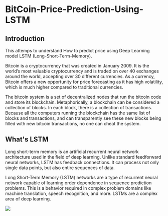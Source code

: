 # BitCoin-Price-Prediction-Using-LSTM
## Introduction 
This attemps to understand How to predict price using Deep Learning model LSTM (Long-Short-Term-Memory).

Bitcoin is a cryptocurrency that was created in January 2009. It is the world’s most valuable cryptocurrency and is traded on over 40 exchanges around the world, accepting over 30 different currencies. As a currency, Bitcoin offers a new opportunity for price forecasting as it has high volatility, which is much higher compared to traditional currencies.

The bitcoin system is a set of decentralized nodes that run the bitcoin code and store its blockchain. Metaphorically, a blockchain can be considered a collection of blocks. In each block, there is a collection of transactions. Because all the computers running the blockchain has the same list of blocks and transactions, and can transparently see these new blocks being filled with new bitcoin transactions, no one can cheat the system.

## What's LSTM
Long short-term memory is an artificial recurrent neural network architecture used in the field of deep learning. Unlike standard feedforward neural networks, LSTM has feedback connections. It can process not only single data points, but also entire sequences of data.

Long Short-Term Memory (LSTM) networks are a type of recurrent neural network capable of learning order dependence in sequence prediction problems. This is a behavior required in complex problem domains like machine translation, speech recognition, and more. LSTMs are a complex area of deep learning.


![](C:\Users\Mtime\OneDrive\Bureau\LSTM.png)
